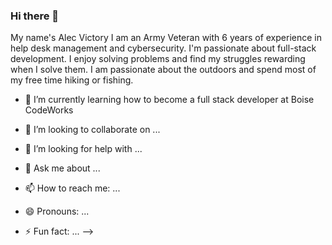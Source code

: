### Hi there 👋

My name's Alec Victory I am an Army Veteran with 6 years of experience in help desk management and cybersecurity. I'm passionate about full-stack development. I enjoy solving problems and find my struggles rewarding when I solve them. I am passionate about the outdoors and spend most of my free time hiking or fishing.

- 🌱 I’m currently learning how to become a full stack developer at Boise CodeWorks
 
- 👯 I’m looking to collaborate on ...
- 🤔 I’m looking for help with ...
- 💬 Ask me about ...
- 📫 How to reach me: ...
- 😄 Pronouns: ...
- ⚡ Fun fact: ...
-->
